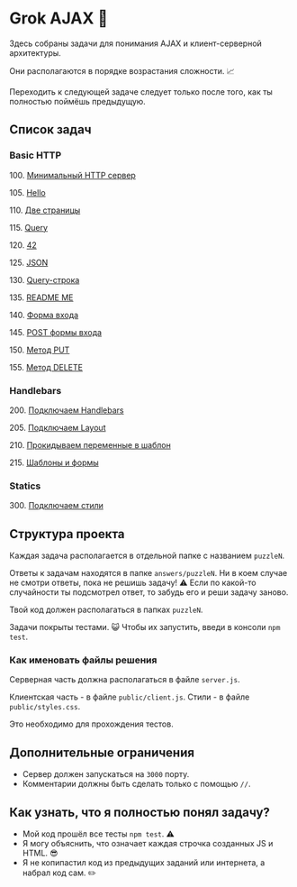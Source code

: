 # Grok AJAX  :baby_chick:

Здесь собраны задачи для понимания AJAX и клиент-серверной архитектуры.

Они располагаются в порядке возрастания сложности. :chart_with_upwards_trend:

Переходить к следующей задаче следует только после того, как ты
полностью поймёшь предыдущую.

## Список задач

### Basic HTTP

100\. [Минимальный HTTP сервер](puzzles/puzzle100/README100.md)

105\. [Hello](puzzles/puzzle105/README105.md)

110\. [Две страницы](puzzles/puzzle110/README110.md)

115\. [Query](puzzles/puzzle115/README115.md)

120\. [42](puzzles/puzzle120/README120.md)

125\. [JSON](puzzles/puzzle125/README125.md)

130\. [Query-строка](puzzles/puzzle130/README130.md)

135\. [README ME](puzzles/puzzle135/README135.md)

140\. [Форма входа](puzzles/puzzle140/README140.md)

145\. [POST формы входа](puzzles/puzzle145/README145.md)

150\. [Метод PUT](puzzles/puzzle150/README150.md)

155\. [Метод DELETE](puzzles/puzzle155/README155.md)

### Handlebars

200\. [Подключаем Handlebars](puzzles/puzzle200/README200.md)

205\. [Подключаем Layout](puzzles/puzzle205/README205.md)

210\. [Прокидываем переменные в шаблон](puzzles/puzzle210/README210.md)

215\. [Шаблоны и формы](puzzles/puzzle215/README215.md)

### Statics

300\. [Подключаем стили](puzzles/puzzle300/README300.md)


## Структура проекта

Каждая задача располагается в отдельной папке с названием `puzzleN`.

Ответы к задачам находятся в папке `answers/puzzleN`. Ни в коем случае 
не смотри ответы, пока не решишь задачу! :warning: Если по какой-то случайности ты 
подсмотрел ответ, то забудь его и реши задачу заново.

Твой код должен располагаться в папках `puzzleN`.

Задачи покрыты тестами. :smiley_cat: Чтобы их запустить, введи в консоли `npm test`.

### Как именовать файлы решения

Серверная часть должна располагаться в файле `server.js`.

Клиентская часть - в файле `public/client.js`.
Стили - в файле `public/styles.css`.

Это необходимо для прохождения тестов.

## Дополнительные ограничения

* Сервер должен запускаться на `3000` порту.
* Комментарии должны быть сделать только с помощью `//`.

## Как узнать, что я полностью понял задачу?

* Мой код прошёл все тесты `npm test`. :warning:
* Я могу объяснить, что означает каждая строчка созданных JS и HTML. :sunglasses:
* Я не копипастил код из предыдущих заданий или интернета, а набрал код сам. :pencil2:

